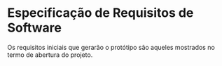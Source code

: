 # Especificação de Requisitos de Software

Os requisitos iniciais que gerarão o protótipo são aqueles mostrados no termo de abertura do projeto.